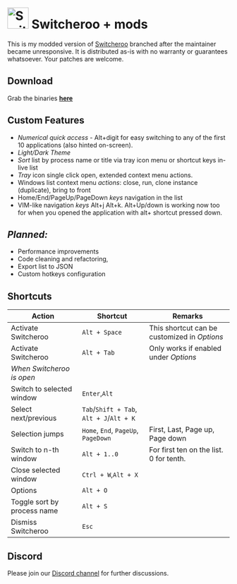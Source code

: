 <img src="logo.png" alt="Switcheroo" width="48px" height="48px"> Switcheroo + mods
==========

This is my modded version of [Switcheroo](https://github.com/kvakulo/Switcheroo) branched after the maintainer became unresponsive.
It is distributed as-is with no warranty or guarantees whatsoever. Your patches are welcome.

Download
--------

Grab the binaries **[here](https://github.com/elig0n/Switcheroo/releases)**

Custom Features
-------
- *Numerical quick access* - Alt+digit for easy switching to any of the first 10 applications (also hinted on-screen).
- *Light/Dark Theme*
- *Sort* list by process name or title via tray icon menu or shortcut keys in-live list
- *Tray* icon single click open, extended context menu actions.
- Windows list context menu *actions*: close, run, clone instance (duplicate), bring to front
- Home/End/PageUp/PageDown *keys* navigation in the list
- VIM-like navigation *keys* Alt+j Alt+k. Alt+Up/down is working now too for when you opened the application with alt+ shortcut pressed down.

*Planned:*
-------
- Performance improvements
- Code cleaning and refactoring, 
- Export list to JSON
- Custom hotkeys configuration

Shortcuts
-----

Action                         | Shortcut        | Remarks
------------------------------ | --------------- | ----------
Activate Switcheroo            | `Alt + Space`   | This shortcut can be customized in _Options_
Activate Switcheroo            | `Alt + Tab`     | Only works if enabled under _Options_
_When Switcheroo is open_      |                 |
Switch to selected window      | `Enter`,`Alt`   |
Select next/previous           | `Tab`/`Shift + Tab`, `Alt + J`/`Alt + K` | 
Selection jumps                | `Home`, `End`, `PageUp`, `PageDown`| First, Last, Page up, Page down
Switch to n-th window          | `Alt + 1..0`    | For first ten on the list. 0 for tenth.
Close selected window          | `Ctrl + W`,`Alt + X`|
Options                        | `Alt + O`       |
Toggle sort by process name    | `Alt + S`       |
Dismiss Switcheroo             | `Esc`           |

Discord
------
Please join our [Discord channel](https://discord.gg/8zMj7fz) for further discussions.
